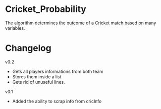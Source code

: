 # Cricket_Probability
The algorithm determines the outcome of a Cricket match based on many variables.

# Changelog

v0.2
* Gets all players informations from both team
* Stores them inside a list
* Gets rid of unuseful lines.

v0.1
* Added the ability to scrap info from cricInfo

